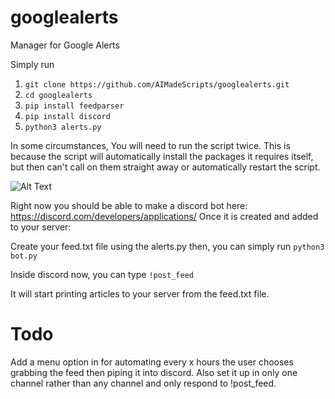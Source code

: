 # googlealerts
Manager for Google Alerts

Simply run
1. ```git clone https://github.com/AIMadeScripts/googlealerts.git```
2. ```cd googlealerts```
3. ```pip install feedparser```
4. ```pip install discord```
5. ```python3 alerts.py```

In some circumstances, You will need to run the script twice. This is because the script will automatically install the packages it requires itself, but then can't call on them straight away or automatically restart the script. 


![Alt Text](https://i.imgur.com/B4WyfDH.gif)

Right now you should be able to make a discord bot here:
https://discord.com/developers/applications/
Once it is created and added to your server:


Create your feed.txt file using the alerts.py then, you can simply run
```python3 bot.py```

Inside discord now, you can type
```!post_feed```

It will start printing articles to your server from the feed.txt file.

# Todo
Add a menu option in for automating every x hours the user chooses grabbing the feed then piping it into discord.
Also set it up in only one channel rather than any channel and only respond to !post_feed.
